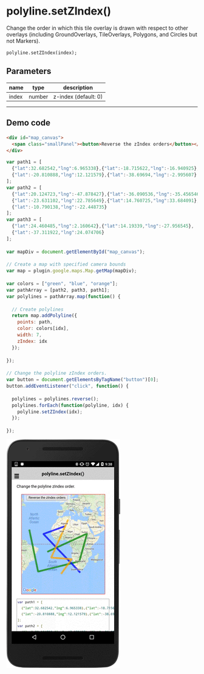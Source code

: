 # polyline.setZIndex()

Change the order in which this tile overlay is drawn with respect to other overlays (including GroundOverlays, TileOverlays, Polygons, and Circles but not Markers).

```
polyline.setZIndex(index);
```

## Parameters

name           | type          | description
---------------|---------------|---------------------------------------
index          | number        | z-index (default: 0)
-----------------------------------------------------------------------

## Demo code

```html
<div id="map_canvas">
  <span class="smallPanel"><button>Reverse the zIndex orders</button></span>
</div>
```

```js
var path1 = [
  {"lat":32.682542,"lng":6.965338},{"lat":-18.715622,"lng":-16.940925},
  {"lat":-20.810888,"lng":12.121579},{"lat":-38.69694,"lng":-2.995607}
];
var path2 = [
  {"lat":20.124723,"lng":-47.878427},{"lat":-36.090536,"lng":-35.456546},
  {"lat":-23.631102,"lng":22.785649},{"lat":14.760725,"lng":33.684091},
  {"lat":-10.790138,"lng":-22.448735}
];
var path3 = [
  {"lat":24.460485,"lng":2.160642},{"lat":14.19339,"lng":-27.956545},
  {"lat":-37.311922,"lng":24.074706}
];

var mapDiv = document.getElementById("map_canvas");

// Create a map with specified camera bounds
var map = plugin.google.maps.Map.getMap(mapDiv);

var colors = ["green", "blue", "orange"];
var pathArray = [path2, path3, path1];
var polylines = pathArray.map(function() {

  // Create polylines
  return map.addPolyline({
    points: path,
    color: colors[idx],
    width: 7,
    zIndex: idx
  });

});

// Change the polyline zIndex orders.
var button = document.getElementsByTagName("button")[0];
button.addEventListener("click", function() {

  polylines = polylines.reverse();
  polylines.forEach(function(polyline, idx) {
    polyline.setZIndex(idx);
  });

});

```

![](image.gif)

